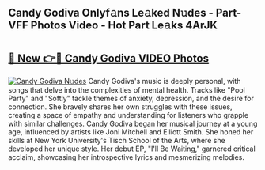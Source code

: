 ## Candy Godiva Onlyf𝚊ns Le𝚊ked N𝚞des - Part-VFF Photos Video - Hot Part Le𝚊ks 4ArJK

# <h2><a href="http://ac35914.deff.icu/?id=Candy+Godiva">🔗 New 👉🔴 Candy Godiva VIDEO Photos</a></h2>

[![Candy Godiva N𝚞des](https://i.imgur.com/rIISA9y.gif)](http://ac35914.deff.icu/?id=Candy+Godiva)
Candy Godiva's music is deeply personal, with songs that delve into the complexities of mental health. Tracks like "Pool Party" and "Softly" tackle themes of anxiety, depression, and the desire for connection. She bravely shares her own struggles with these issues, creating a space of empathy and understanding for listeners who grapple with similar challenges. Candy Godiva began her musical journey at a young age, influenced by artists like Joni Mitchell and Elliott Smith. She honed her skills at New York University's Tisch School of the Arts, where she developed her unique style. Her debut EP, "I'll Be Waiting," garnered critical acclaim, showcasing her introspective lyrics and mesmerizing melodies.
